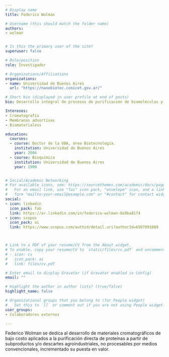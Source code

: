 ```yaml
---
# Display name
title: Federico Wolman

# Username (this should match the folder name)
authors:
- wolman


# Is this the primary user of the site?
superuser: false

# Role/position
role: Investigador

# Organizations/Affiliations
organizations:
- name: Universidad de Buenos Aires
  url: "https://nanobiotec.conicet.gov.ar/"

# Short bio (displayed in user profile at end of posts)
bio: Desarrollo integral de procesos de purificación de biomoléculas y de materiales de uso cromatográfico.

Intereses:
- Cromatografía
- Membranas adsortivas
- Biomaterialess

education:
  courses:
  - course: Doctor de la UBA, área Biotecnología.
    institution: Universidad de Buenos Aires
    year: 2004
  - course: Bioquímica
    institution: Universidad de Buenos Aires
    year: 1999


# Social/Academic Networking
# For available icons, see: https://sourcethemes.com/academic/docs/page-builder/#icons
#   For an email link, use "fas" icon pack, "envelope" icon, and a link in the
#   form "mailto:your-email@example.com" or "#contact" for contact widget.
social:
- icon: linkedin
  icon_pack: fab
  link: https://ar.linkedin.com/in/federico-wolman-8a9ba8174
- icon: scopus
  icon_pack: ai
  link: https://www.scopus.com/authid/detail.uri?authorId=6507091089



# Link to a PDF of your resume/CV from the About widget.
# To enable, copy your resume/CV to `static/files/cv.pdf` and uncomment the lines below.
# - icon: cv
#   icon_pack: ai
#   link: files/cv.pdf

# Enter email to display Gravatar (if Gravatar enabled in Config)
email: ""

# Highlight the author in author lists? (true/false)
highlight_name: false

# Organizational groups that you belong to (for People widget)
#   Set this to `[]` or comment out if you are not using People widget.
user_groups:
- Colaboradores externos

---
```


Federico Wolman se dedica al desarrollo de materiales cromatográficos de bajo costo aplicados a la purificación directa de proteínas a partir de subproductos y/o descartes agroindustriales, no procesables por medios convencionales, incrementado su puesta en valor.  